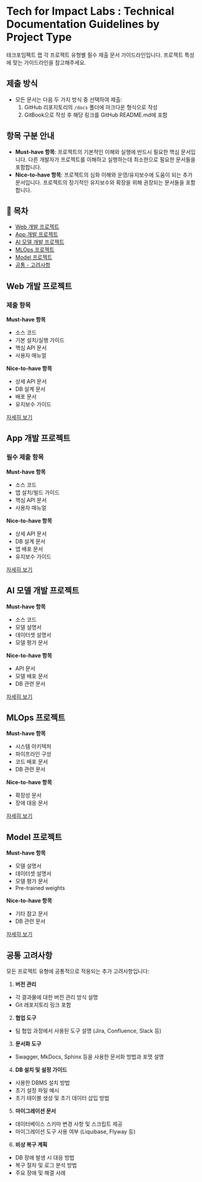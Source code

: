 # Tech for Impact Labs : Technical Documentation Guidelines by Project Type

테크포임팩트 랩 각 프로젝트 유형별 필수 제출 문서 가이드라인입니다. 프로젝트 특성에 맞는 가이드라인을 참고해주세요.

## 제출 방식
- 모든 문서는 다음 두 가지 방식 중 선택하여 제출:
  1. GitHub 리포지토리의 `/docs` 폴더에 마크다운 형식으로 작성
  2. GitBook으로 작성 후 해당 링크를 GitHub README.md에 포함

## 항목 구분 안내
- **Must-have 항목**: 프로젝트의 기본적인 이해와 실행에 반드시 필요한 핵심 문서입니다. 다른 개발자가 프로젝트를 이해하고 실행하는데 최소한으로 필요한 문서들을 포함합니다.
- **Nice-to-have 항목**: 프로젝트의 심화 이해와 운영/유지보수에 도움이 되는 추가 문서입니다. 프로젝트의 장기적인 유지보수와 확장을 위해 권장되는 문서들을 포함합니다.

## 📑 목차

- [Web 개발 프로젝트](#Web-개발-프로젝트)
- [App 개발 프로젝트](#App-개발-프로젝트)
- [AI 모델 개발 프로젝트](#ai-모델-개발-프로젝트)
- [MLOps 프로젝트](#mlops-프로젝트)
- [Model 프로젝트](#model-프로젝트)
- [공통 - 고려사항](#추가-고려사항)

## Web 개발 프로젝트

### 제출 항목

**Must-have 항목**
- 소스 코드
- 기본 설치/실행 가이드
- 핵심 API 문서
- 사용자 매뉴얼

**Nice-to-have 항목**
- 상세 API 문서
- DB 설계 문서
- 배포 문서
- 유지보수 가이드

[자세히 보기](./web-development-guide.md)

## App 개발 프로젝트

### 필수 제출 항목

**Must-have 항목**
- 소스 코드
- 앱 설치/빌드 가이드
- 핵심 API 문서
- 사용자 매뉴얼

**Nice-to-have 항목**
- 상세 API 문서
- DB 설계 문서
- 앱 배포 문서
- 유지보수 가이드

[자세히 보기](./app-development-guide.md)

## AI 모델 개발 프로젝트

**Must-have 항목**
- 소스 코드
- 모델 설명서
- 데이터셋 설명서
- 모델 평가 문서

**Nice-to-have 항목**
- API 문서
- 모델 배포 문서
- DB 관련 문서

[자세히 보기](./ai-model-guide.md)

## MLOps 프로젝트

**Must-have 항목**
- 시스템 아키텍처
- 파이프라인 구성
- 코드 배포 문서
- DB 관련 문서

**Nice-to-have 항목**
- 확장성 문서
- 장애 대응 문서

[자세히 보기](./mlops-guide.md)

## Model 프로젝트

**Must-have 항목**
- 모델 설명서
- 데이터셋 설명서
- 모델 평가 문서
- Pre-trained weights

**Nice-to-have 항목**
- 기타 참고 문서
- DB 관련 문서

[자세히 보기](./model-guide.md)

## 공통 고려사항

모든 프로젝트 유형에 공통적으로 적용되는 추가 고려사항입니다:

1. **버전 관리**
- 각 결과물에 대한 버전 관리 방식 설명
- Git 레포지토리 링크 포함

2. **협업 도구**
- 팀 협업 과정에서 사용된 도구 설명 (Jira, Confluence, Slack 등)

3. **문서화 도구**
- Swagger, MkDocs, Sphinx 등을 사용한 문서화 방법과 포맷 설명

4. **DB 설치 및 설정 가이드**
- 사용한 DBMS 설치 방법
- 초기 설정 파일 예시
- 초기 테이블 생성 및 초기 데이터 삽입 방법

5. **마이그레이션 문서**
- 데이터베이스 스키마 변경 사항 및 스크립트 제공
- 마이그레이션 도구 사용 여부 (Liquibase, Flyway 등)

6. **비상 복구 계획**
- DB 장애 발생 시 대응 방법
- 복구 절차 및 로그 분석 방법
- 주요 장애 및 해결 사례
